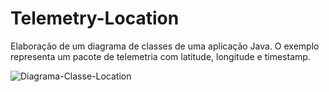 # Telemetry-Location

Elaboração de um diagrama de classes de uma aplicação Java.
O exemplo representa um pacote de telemetria com latitude, longitude e timestamp.

![Diagrama-Classe-Location](https://user-images.githubusercontent.com/81632926/155386178-179f60f1-d35b-49ba-93b1-99c86c2605fd.jpg)
